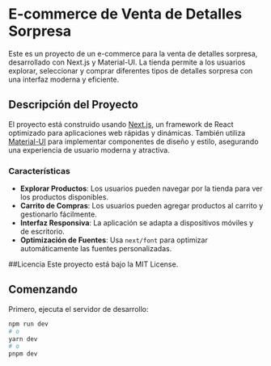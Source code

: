 # E-commerce de Venta de Detalles Sorpresa

Este es un proyecto de un e-commerce para la venta de detalles sorpresa, desarrollado con Next.js y Material-UI. La tienda permite a los usuarios explorar, seleccionar y comprar diferentes tipos de detalles sorpresa con una interfaz moderna y eficiente.

## Descripción del Proyecto

El proyecto está construido usando [Next.js](https://nextjs.org/), un framework de React optimizado para aplicaciones web rápidas y dinámicas. También utiliza [Material-UI](https://mui.com/) para implementar componentes de diseño y estilo, asegurando una experiencia de usuario moderna y atractiva.

### Características

- **Explorar Productos**: Los usuarios pueden navegar por la tienda para ver los productos disponibles.
- **Carrito de Compras**: Los usuarios pueden agregar productos al carrito y gestionarlo fácilmente.
- **Interfaz Responsiva**: La aplicación se adapta a dispositivos móviles y de escritorio.
- **Optimización de Fuentes**: Usa `next/font` para optimizar automáticamente las fuentes personalizadas.
  
 ##Licencia
Este proyecto está bajo la MIT License.

## Comenzando

Primero, ejecuta el servidor de desarrollo:

```bash
npm run dev
# o
yarn dev
# o
pnpm dev





